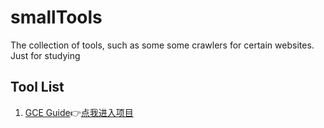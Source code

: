 # smallTools
The collection of tools, such as some some crawlers for certain websites. Just for studying

## Tool List
1. [GCE Guide](https://papers.gceguide.com/Cambridge%20IGCSE/)👉[点我进入项目](./gceguide/)